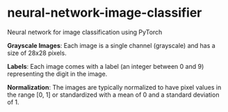 # neural-network-image-classifier
Neural network for image classification using PyTorch

**Grayscale Images**: Each image is a single channel (grayscale) and has a size of 28x28 pixels.

**Labels**: Each image comes with a label (an integer between 0 and 9) representing the digit in the image.

**Normalization**: The images are typically normalized to have pixel values in the range [0, 1] or standardized with a mean of 0 and a standard deviation of 1.
